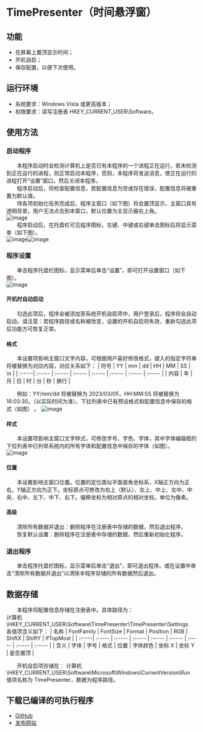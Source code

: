 # TimePresenter（时间悬浮窗）
## 功能
- 在屏幕上置顶显示时间；
- 开机自启；
- 保存配置，以便下次使用。
## 运行环境
- 系统要求：Windows Vista 或更高版本；
- 权限要求：读写注册表 HKEY_CURRENT_USER\Software。
## 使用方法
### 启动程序
&emsp;&emsp;本程序启动时会检测计算机上是否已有本程序的一个进程正在运行，若未检测到正在运行的进程，则正常启动本程序，否则，本程序将发送消息，使正在运行的进程打开“设置”窗口，然后关闭本程序。  
&emsp;&emsp;程序启动后，将检查配置信息，若配置信息为空或存在错误，配置信息将被重置为默认值。  
&emsp;&emsp;待各项初始化任务完成后，程序主窗口（如下图）将会置顶显示，主窗口具有透明背景，用户无法点击到本窗口，默认位置为主显示器右上角。  
![image](https://github.com/MCjiaozi/TimePresenter/assets/64739528/207542f1-8864-481d-a304-821a8c58e2bd)  
&emsp;&emsp;程序启动后，在托盘栏可见程序图标，左键、中键或右键单击图标后将显示菜单（如下图）。  
![image](https://github.com/MCjiaozi/TimePresenter/assets/64739528/93fc861f-864e-445d-9b7b-2c720e9a6a34)![image](https://github.com/MCjiaozi/TimePresenter/assets/64739528/479d1856-f6ee-4eb7-b914-3a5b81600ec9)
### 程序设置
&emsp;&emsp;单击程序托盘栏图标，显示菜单后单击“设置”，即可打开设置窗口（如下图）。  
![image](https://github.com/MCjiaozi/TimePresenter/assets/64739528/96562ecb-b646-4972-8de2-0c2b0beaa416)
#### 开机时自动启动
&emsp;&emsp;勾选此项后，程序会被添加至系统开机自启项中，用户登录后，程序将会自动启动。请注意：若程序路径或名称被改变，设置的开机自启将失效，重新勾选此项后功能方可恢复正常。
#### 格式
&emsp;&emsp;本设置项影响主窗口文字内容，可根据用户喜好修改格式，键入的指定字符串将被替换为对应内容，对应关系如下：
| 符号 | YY | mm | dd | HH | MM | SS | \n |
| :-----| :----- | :----- | :----- | :----- | :----- | :----- | :----- |
| 内容 | 年 | 月 | 日 | 时 | 分 | 秒 | 换行 |  

&emsp;&emsp;例如：YY/mm/dd 将被替换为 2023/03/05，HH:MM:SS 将被替换为 16:03:30。（以实际时间为准）。下拉列表中已有预设格式和配置信息中保存的格式（如图） 。 
![image](https://github.com/MCjiaozi/TimePresenter/assets/64739528/35d4bd90-a666-4b27-884c-a90b71a118a1)
#### 样式
&emsp;&emsp;本设置项影响主窗口文字样式，可修改字号、字色、字体，其中字体编辑框的下拉列表中已列举系统内的所有字体和配置信息中保存的字体（如图）。  
![image](https://github.com/MCjiaozi/TimePresenter/assets/64739528/d4bd27ad-9cf5-4e45-841d-a8effd60c7ac)
#### 位置
&emsp;&emsp;本设置影响主窗口位置。位置的定位类似平面直角坐标系，X轴正方向为正右，Y轴正方向为正下。坐标原点可修改为右上（默认）、左上、中上、左中、中央、右中、左下、中下、右下。偏移坐标为相对原点的相对坐标。单位为像素。
#### 高级
&emsp;&emsp;清除所有数据并退出：删除程序在注册表中存储的数据，然后退出程序。
&emsp;&emsp;恢复默认设置：删除程序在注册表中存储的数据，然后重新初始化程序。
### 退出程序
&emsp;&emsp;单击程序托盘栏图标，显示菜单后单击“退出”，即可退出程序。或在设置中单击“清除所有数据并退出”以清除本程序存储的所有数据然后退出。
## 数据存储
&emsp;&emsp;本程序将配置信息存储在注册表中。具体路径为：  
计算机\HKEY_CURRENT_USER\Software\TimePresenter\TimePresenter\Settings  
各值项含义如下：
| 名称 | FontFamily | FontSize | Format | Position | RGB | ShiftX | ShiftY | IfTopMost |
| :-----| :----- | :----- | :----- | :----- | :----- | :----- | :----- | :----- |
| 含义 | 字体 | 字号 | 格式 | 位置 | 字体颜色 | 坐标 X | 坐标 Y | 是否置顶 |

&emsp;&emsp;开机自启项存储在：
计算机\HKEY_CURRENT_USER\Software\Microsoft\Windows\CurrentVersion\Run
值项名称为 TimePresenter，数据为程序路径。
## 下载已编译的可执行程序
- [GitHub](https://github.com/MCjiaozi/TimePresenter/releases)
- [发布网站](https://www.mcjiaozi.com/TimePresenter/)
